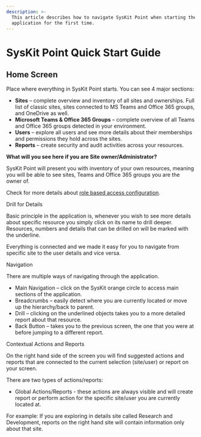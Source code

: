 ```yaml
---
description: >-
  This article describes how to navigate SysKit Point when starting the
  application for the first time.
---
```


# SysKit Point Quick Start Guide

## Home Screen 

Place where everything in SysKit Point starts. You can see 4 major sections: 

* **Sites** – complete overview and inventory of all sites and ownerships. Full list of classic sites, sites connected to MS Teams and Office 365 groups, and OneDrive as well. 
* **Microsoft Teams & Office 365 Groups** – complete overview of all Teams and Office 365 groups detected in your environment. 
* **Users** – explore all users and see more details about their memberships and permissions they hold across the sites. 
* **Reports** – create security and audit activities across your resources. 

**What will you see here if you are Site owner/Administrator?** 

SysKit Point will present you with inventory of your own resources, meaning you will be able to see sites, Teams and Office 365 groups you are the owner of.  

Check for more details about [role based access configuration](../installation-and-configuration/enable-role-based-access.md). 

Drill for Details 

Basic principle in the application is, whenever you wish to see more details about specific resource you simply click on its name  to drill deeper. Resources, numbers and details that can be drilled on will be marked with the underline. 

Everything is connected and we made it easy for you to navigate from specific site to the user details and vice versa. 

   
Navigation 

There are multiple ways of navigating through the application. 

* Main Navigation – click on the SysKit orange circle to access main sections of the application. 
* Breadcrumbs – easily detect where you are currently located or move up the hierarchy/back to parent. 
* Drill – clicking on the underlined objects takes you to a more detailed report about that resource. 
* Back Button – takes you to the previous screen, the one that you were at before jumping to a different report.   

Contextual Actions and Reports 

On the right hand side of the screen you will find suggested actions and reports that are connected to the current selection \(site/user\) or report on your screen. 

There are two types of actions/reports: 

* Global Actions/Reports - these actions are always visible and will create report or perform action for the specific site/user you are currently located at.  

For example: If you are exploring in details site called Research and Development, reports on the right hand site will contain information only about that site. 

